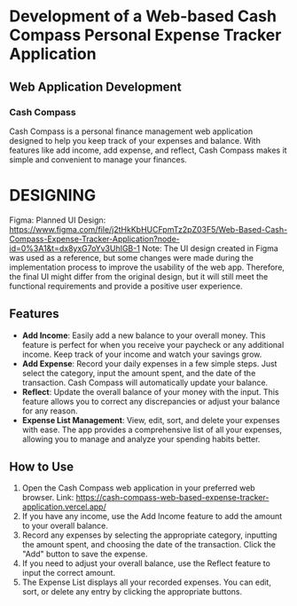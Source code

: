 # Development of a Web-based Cash Compass Personal Expense Tracker Application
## Web Application Development

### Cash Compass
Cash Compass is a personal finance management web application designed to help you keep track of your expenses and balance. With features like add income, add expense, and reflect, Cash Compass makes it simple and convenient to manage your finances.

# DESIGNING
Figma: Planned UI Design: https://www.figma.com/file/j2tHkKbHUCFpmTz2pZ03F5/Web-Based-Cash-Compass-Expense-Tracker-Application?node-id=0%3A1&t=dx8yxG7oYv3UhIGB-1
Note: The UI design created in Figma was used as a reference, but some changes were made during the implementation process to improve the usability of the web app. Therefore, the final UI might differ from the original design, but it will still meet the functional requirements and provide a positive user experience.

## Features
- **Add Income**: Easily add a new balance to your overall money. This feature is perfect for when you receive your paycheck or any additional income. Keep track of your income and watch your savings grow.
- **Add Expense**: Record your daily expenses in a few simple steps. Just select the category, input the amount spent, and the date of the transaction. Cash Compass will automatically update your balance.
- **Reflect**: Update the overall balance of your money with the input. This feature allows you to correct any discrepancies or adjust your balance for any reason.
- **Expense List Management**: View, edit, sort, and delete your expenses with ease. The app provides a comprehensive list of all your expenses, allowing you to manage and analyze your spending habits better.

## How to Use
1. Open the Cash Compass web application in your preferred web browser. Link: https://cash-compass-web-based-expense-tracker-application.vercel.app/
2. If you have any income, use the Add Income feature to add the amount to your overall balance.
3. Record any expenses by selecting the appropriate category, inputting the amount spent, and choosing the date of the transaction. Click the "Add" button to save the expense.
4. If you need to adjust your overall balance, use the Reflect feature to input the correct amount.
5. The Expense List displays all your recorded expenses. You can edit, sort, or delete any entry by clicking the appropriate buttons.
